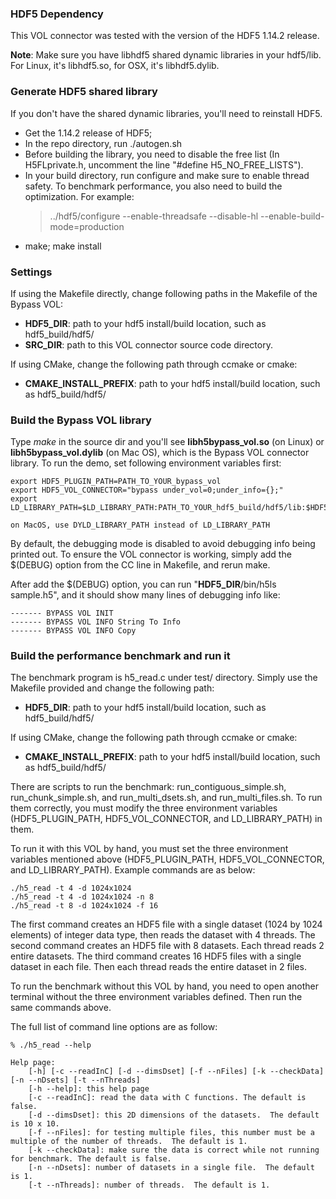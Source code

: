 ### HDF5 Dependency
This VOL connector was tested with the version of the HDF5 1.14.2 release.

**Note**: Make sure you have libhdf5 shared dynamic libraries in your hdf5/lib. For Linux, it's libhdf5.so, for OSX, it's libhdf5.dylib.

### Generate HDF5 shared library
If you don't have the shared dynamic libraries, you'll need to reinstall HDF5.
- Get the 1.14.2 release of HDF5;
- In the repo directory, run ./autogen.sh
- Before building the library, you need to disable the free list (In H5FLprivate.h, uncomment the line "#define H5_NO_FREE_LISTS").
- In your build directory, run configure and make sure to enable thread safety.  To benchmark performance, you also need to build the optimization.  For example:
    >    ../hdf5/configure --enable-threadsafe --disable-hl --enable-build-mode=production
- make; make install

### Settings
If using the Makefile directly, change following paths in the Makefile of the Bypass VOL:

- **HDF5_DIR**: path to your hdf5 install/build location, such as hdf5_build/hdf5/
- **SRC_DIR**: path to this VOL connector source code directory.

If using CMake, change the following path through ccmake or cmake:

- **CMAKE_INSTALL_PREFIX**: path to your hdf5 install/build location, such as hdf5_build/hdf5/

### Build the Bypass VOL library
Type *make* in the source dir and you'll see **libh5bypass_vol.so** (on Linux) or **libh5bypass_vol.dylib** (on Mac OS), which is the Bypass VOL connector library.
To run the demo, set following environment variables first:
>
    export HDF5_PLUGIN_PATH=PATH_TO_YOUR_bypass_vol
    export HDF5_VOL_CONNECTOR="bypass under_vol=0;under_info={};"
    export LD_LIBRARY_PATH=$LD_LIBRARY_PATH:PATH_TO_YOUR_hdf5_build/hdf5/lib:$HDF5_PLUGIN_PATH

    on MacOS, use DYLD_LIBRARY_PATH instead of LD_LIBRARY_PATH

By default, the debugging mode is disabled to avoid debugging info being printed out.  To ensure the VOL connector is working, simply add the $(DEBUG) option from the CC line in Makefile, and rerun make.

After add the $(DEBUG) option, you can run "**HDF5_DIR**/bin/h5ls sample.h5", and it should show many lines of debugging info like:
>
    ------- BYPASS VOL INIT
    ------- BYPASS VOL INFO String To Info
    ------- BYPASS VOL INFO Copy

### Build the performance benchmark and run it
The benchmark program is h5_read.c under test/ directory.  Simply use the Makefile provided and change the following path:

- **HDF5_DIR**: path to your hdf5 install/build location, such as hdf5_build/hdf5/

If using CMake, change the following path through ccmake or cmake:

- **CMAKE_INSTALL_PREFIX**: path to your hdf5 install/build location, such as hdf5_build/hdf5/

There are scripts to run the benchmark: run_contiguous_simple.sh, run_chunk_simple.sh, and run_multi_dsets.sh, and run_multi_files.sh.  To run them correctly, you must modify the three environment variables (HDF5_PLUGIN_PATH, HDF5_VOL_CONNECTOR, and LD_LIBRARY_PATH) in them.

To run it with this VOL by hand, you must set the three environment variables mentioned above (HDF5_PLUGIN_PATH, HDF5_VOL_CONNECTOR, and LD_LIBRARY_PATH).  Example commands are as below:
>
    ./h5_read -t 4 -d 1024x1024
    ./h5_read -t 4 -d 1024x1024 -n 8
    ./h5_read -t 8 -d 1024x1024 -f 16

The first command creates an HDF5 file with a single dataset (1024 by 1024 elements) of integer data type, then reads the dataset with 4 threads.  The second command creates an HDF5 file with 8 datasets.  Each thread reads 2 entire datasets.  The third command creates 16 HDF5 files with a single dataset in each file.  Then each thread reads the entire dataset in 2 files.

To run the benchmark without this VOL by hand, you need to open another terminal without the three environment variables defined.  Then run the same commands above.

The full list of command line options are as follow:
>
    % ./h5_read --help     

    Help page:
        [-h] [-c --readInC] [-d --dimsDset] [-f --nFiles] [-k --checkData] [-n --nDsets] [-t --nThreads]
        [-h --help]: this help page
        [-c --readInC]: read the data with C functions. The default is false.
        [-d --dimsDset]: this 2D dimensions of the datasets.  The default is 10 x 10.
        [-f --nFiles]: for testing multiple files, this number must be a multiple of the number of threads.  The default is 1.
        [-k --checkData]: make sure the data is correct while not running for benchmark. The default is false.
        [-n --nDsets]: number of datasets in a single file.  The default is 1.
        [-t --nThreads]: number of threads.  The default is 1. 

